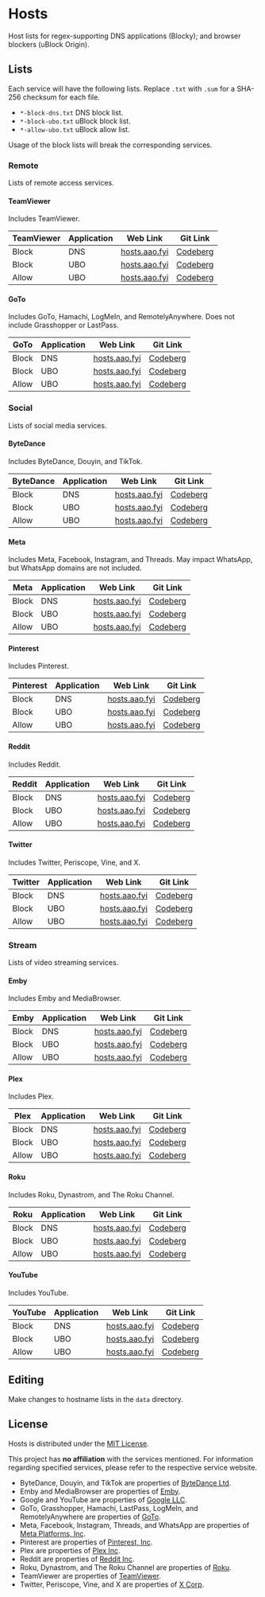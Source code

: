 # Hosts
Host lists for regex-supporting DNS applications (Blocky); and browser blockers (uBlock Origin).

## Lists
Each service will have the following lists. Replace `.txt` with `.sum` for a SHA-256 checksum for each file.

+ `*-block-dns.txt` DNS block list.
+ `*-block-ubo.txt` uBlock block list.
+ `*-allow-ubo.txt` uBlock allow list.

Usage of the block lists will break the corresponding services.

### Remote
Lists of remote access services.

#### TeamViewer
Includes TeamViewer.

| TeamViewer | Application | Web Link | Git Link |
| --------- | ----------- | -------- | -------- |
| Block | DNS | [hosts.aao.fyi](https://hosts.aao.fyi/remote/teamviewer-block-dns.txt) | [Codeberg](https://codeberg.org/aao-fyi/hosts/raw/branch/main/static/remote/teamviewer-block-dns.txt) |
| Block | UBO | [hosts.aao.fyi](https://hosts.aao.fyi/remote/teamviewer-block-ubo.txt) | [Codeberg](https://codeberg.org/aao-fyi/hosts/raw/branch/main/static/remote/teamviewer-block-ubo.txt) |
| Allow | UBO | [hosts.aao.fyi](https://hosts.aao.fyi/remote/teamviewer-allow-ubo.txt) | [Codeberg](https://codeberg.org/aao-fyi/hosts/raw/branch/main/static/remote/teamviewer-allow-ubo.txt) |

#### GoTo
Includes GoTo, Hamachi, LogMeIn, and RemotelyAnywhere. Does not include Grasshopper or LastPass.

| GoTo | Application | Web Link | Git Link |
| --------- | ----------- | -------- | -------- |
| Block | DNS | [hosts.aao.fyi](https://hosts.aao.fyi/remote/goto-block-dns.txt) | [Codeberg](https://codeberg.org/aao-fyi/hosts/raw/branch/main/static/remote/goto-block-dns.txt) |
| Block | UBO | [hosts.aao.fyi](https://hosts.aao.fyi/remote/goto-block-ubo.txt) | [Codeberg](https://codeberg.org/aao-fyi/hosts/raw/branch/main/static/remote/goto-block-ubo.txt) |
| Allow | UBO | [hosts.aao.fyi](https://hosts.aao.fyi/remote/goto-allow-ubo.txt) | [Codeberg](https://codeberg.org/aao-fyi/hosts/raw/branch/main/static/remote/goto-allow-ubo.txt) |

### Social
Lists of social media services.

#### ByteDance
Includes ByteDance, Douyin, and TikTok.

| ByteDance | Application | Web Link | Git Link |
| --------- | ----------- | -------- | -------- |
| Block | DNS | [hosts.aao.fyi](https://hosts.aao.fyi/social/bytedance-block-dns.txt) | [Codeberg](https://codeberg.org/aao-fyi/hosts/raw/branch/main/static/social/bytedance-block-dns.txt) |
| Block | UBO | [hosts.aao.fyi](https://hosts.aao.fyi/social/bytedance-block-ubo.txt) | [Codeberg](https://codeberg.org/aao-fyi/hosts/raw/branch/main/static/social/bytedance-block-ubo.txt) |
| Allow | UBO | [hosts.aao.fyi](https://hosts.aao.fyi/social/bytedance-allow-ubo.txt) | [Codeberg](https://codeberg.org/aao-fyi/hosts/raw/branch/main/static/social/bytedance-allow-ubo.txt) |

#### Meta
Includes Meta, Facebook, Instagram, and Threads. May impact WhatsApp, but WhatsApp domains are not included.

| Meta | Application | Web Link | Git Link |
| ---- | ----------- | -------- | -------- |
| Block | DNS | [hosts.aao.fyi](https://hosts.aao.fyi/social/meta-block-dns.txt) | [Codeberg](https://codeberg.org/aao-fyi/hosts/raw/branch/main/static/social/meta-block-dns.txt) |
| Block | UBO | [hosts.aao.fyi](https://hosts.aao.fyi/social/meta-block-ubo.txt) | [Codeberg](https://codeberg.org/aao-fyi/hosts/raw/branch/main/static/social/meta-block-ubo.txt) |
| Allow | UBO | [hosts.aao.fyi](https://hosts.aao.fyi/social/meta-allow-ubo.txt) | [Codeberg](https://codeberg.org/aao-fyi/hosts/raw/branch/main/static/social/meta-allow-ubo.txt) |

#### Pinterest
Includes Pinterest.

| Pinterest | Application | Web Link | Git Link |
| --------- | ----------- | -------- | -------- |
| Block | DNS | [hosts.aao.fyi](https://hosts.aao.fyi/social/pinterest-block-dns.txt) | [Codeberg](https://codeberg.org/aao-fyi/hosts/raw/branch/main/static/social/pinterest-block-dns.txt) |
| Block | UBO | [hosts.aao.fyi](https://hosts.aao.fyi/social/pinterest-block-ubo.txt) | [Codeberg](https://codeberg.org/aao-fyi/hosts/raw/branch/main/static/social/pinterest-block-ubo.txt) |
| Allow | UBO | [hosts.aao.fyi](https://hosts.aao.fyi/social/pinterest-allow-ubo.txt) | [Codeberg](https://codeberg.org/aao-fyi/hosts/raw/branch/main/static/social/pinterest-allow-ubo.txt) |

#### Reddit
Includes Reddit.

| Reddit | Application | Web Link | Git Link |
| ------ | ----------- | -------- | -------- |
| Block | DNS | [hosts.aao.fyi](https://hosts.aao.fyi/social/reddit-block-dns.txt) | [Codeberg](https://codeberg.org/aao-fyi/hosts/raw/branch/main/static/social/reddit-block-dns.txt) |
| Block | UBO | [hosts.aao.fyi](https://hosts.aao.fyi/social/reddit-block-ubo.txt) | [Codeberg](https://codeberg.org/aao-fyi/hosts/raw/branch/main/static/social/reddit-block-ubo.txt) |
| Allow | UBO | [hosts.aao.fyi](https://hosts.aao.fyi/social/reddit-allow-ubo.txt) | [Codeberg](https://codeberg.org/aao-fyi/hosts/raw/branch/main/static/social/reddit-allow-ubo.txt) |

#### Twitter
Includes Twitter, Periscope, Vine, and X.

| Twitter | Application | Web Link | Git Link |
| ------- | ----------- | -------- | -------- |
| Block | DNS | [hosts.aao.fyi](https://hosts.aao.fyi/social/twitter-block-dns.txt) | [Codeberg](https://codeberg.org/aao-fyi/hosts/raw/branch/main/static/social/twitter-block-dns.txt) |
| Block | UBO | [hosts.aao.fyi](https://hosts.aao.fyi/social/twitter-block-ubo.txt) | [Codeberg](https://codeberg.org/aao-fyi/hosts/raw/branch/main/static/social/twitter-block-ubo.txt) |
| Allow | UBO | [hosts.aao.fyi](https://hosts.aao.fyi/social/twitter-allow-ubo.txt) | [Codeberg](https://codeberg.org/aao-fyi/hosts/raw/branch/main/static/social/twitter-allow-ubo.txt) |

### Stream
Lists of video streaming services.

#### Emby
Includes Emby and MediaBrowser.

| Emby | Application | Web Link | Git Link |
| ---- | ----------- | -------- | -------- |
| Block | DNS | [hosts.aao.fyi](https://hosts.aao.fyi/stream/emby-block-dns.txt) | [Codeberg](https://codeberg.org/aao-fyi/hosts/raw/branch/main/static/stream/emby-block-dns.txt) |
| Block | UBO | [hosts.aao.fyi](https://hosts.aao.fyi/stream/emby-block-ubo.txt) | [Codeberg](https://codeberg.org/aao-fyi/hosts/raw/branch/main/static/stream/emby-block-ubo.txt) |
| Allow | UBO | [hosts.aao.fyi](https://hosts.aao.fyi/stream/emby-allow-ubo.txt) | [Codeberg](https://codeberg.org/aao-fyi/hosts/raw/branch/main/static/stream/emby-allow-ubo.txt) |

#### Plex
Includes Plex.

| Plex | Application | Web Link | Git Link |
| ---- | ----------- | -------- | -------- |
| Block | DNS | [hosts.aao.fyi](https://hosts.aao.fyi/stream/plex-block-dns.txt) | [Codeberg](https://codeberg.org/aao-fyi/hosts/raw/branch/main/static/stream/plex-block-dns.txt) |
| Block | UBO | [hosts.aao.fyi](https://hosts.aao.fyi/stream/plex-block-ubo.txt) | [Codeberg](https://codeberg.org/aao-fyi/hosts/raw/branch/main/static/stream/plex-block-ubo.txt) |
| Allow | UBO | [hosts.aao.fyi](https://hosts.aao.fyi/stream/plex-allow-ubo.txt) | [Codeberg](https://codeberg.org/aao-fyi/hosts/raw/branch/main/static/stream/plex-allow-ubo.txt) |

#### Roku
Includes Roku, Dynastrom, and The Roku Channel.

| Roku | Application | Web Link | Git Link |
| ---- | ----------- | -------- | -------- |
| Block | DNS | [hosts.aao.fyi](https://hosts.aao.fyi/stream/roku-block-dns.txt) | [Codeberg](https://codeberg.org/aao-fyi/hosts/raw/branch/main/static/stream/roku-block-dns.txt) |
| Block | UBO | [hosts.aao.fyi](https://hosts.aao.fyi/stream/roku-block-ubo.txt) | [Codeberg](https://codeberg.org/aao-fyi/hosts/raw/branch/main/static/stream/roku-block-ubo.txt) |
| Allow | UBO | [hosts.aao.fyi](https://hosts.aao.fyi/stream/roku-allow-ubo.txt) | [Codeberg](https://codeberg.org/aao-fyi/hosts/raw/branch/main/static/stream/roku-allow-ubo.txt) |

#### YouTube
Includes YouTube.

| YouTube | Application | Web Link | Git Link |
| ------- | ----------- | -------- | -------- |
| Block | DNS | [hosts.aao.fyi](https://hosts.aao.fyi/stream/youtube-block-dns.txt) | [Codeberg](https://codeberg.org/aao-fyi/hosts/raw/branch/main/static/stream/youtube-block-dns.txt) |
| Block | UBO | [hosts.aao.fyi](https://hosts.aao.fyi/stream/youtube-block-ubo.txt) | [Codeberg](https://codeberg.org/aao-fyi/hosts/raw/branch/main/static/stream/youtube-block-ubo.txt) |
| Allow | UBO | [hosts.aao.fyi](https://hosts.aao.fyi/stream/youtube-allow-ubo.txt) | [Codeberg](https://codeberg.org/aao-fyi/hosts/raw/branch/main/static/stream/youtube-allow-ubo.txt) |

## Editing
Make changes to hostname lists in the `data` directory.

## License
Hosts is distributed under the [MIT License](https://codeberg.org/aao-fyi/hosts/src/branch/main/LICENSE).

This project has **no affiliation** with the services mentioned. For information regarding specified services, please refer to the respective service website.

+ ByteDance, Douyin, and TikTok are properties of [ByteDance Ltd](https://bytedance.com/).
+ Emby and MediaBrowser are properties of [Emby](https://emby.media/).
+ Google and YouTube are properties of [Google LLC](https://google.com/).
+ GoTo, Grasshopper, Hamachi, LastPass, LogMeIn, and RemotelyAnywhere are properties of [GoTo](https://goto.com/).
+ Meta, Facebook, Instagram, Threads, and WhatsApp are properties of [Meta Platforms, Inc](https://meta.com/).
+ Pinterest are properties of [Pinterest, Inc](https://pinterest.com/).
+ Plex are properties of [Plex Inc](https://plex.tv/).
+ Reddit are properties of [Reddit Inc](https://redditinc.com/).
+ Roku, Dynastrom, and The Roku Channel are properties of [Roku](https://roku.com/).
+ TeamViewer are properties of [TeamViewer](https://teamviewer.com/).
+ Twitter, Periscope, Vine, and X are properties of [X Corp](https://x.com/).

